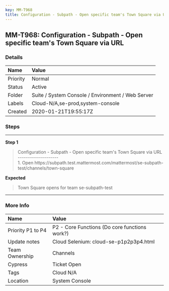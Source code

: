 ```yaml
---
key: MM-T968
title: Configuration - Subpath - Open specific team's Town Square via URL
---
```


## MM-T968: Configuration - Subpath - Open specific team's Town Square via URL

### Details

| Name     | Value                                             |
| :------- | :------------------------------------------------ |
| Priority | Normal                                            |
| Status   | Active                                            |
| Folder   | Suite / System Console / Environment / Web Server |
| Labels   | Cloud-N/A,se-prod,system-console                  |
| Created  | 2020-01-21T19:55:17Z                              |

### Steps

<hr/>

**Step 1**

> <article>Configuration - Subpath - Open specific team's Town Square via URL<br />--------------------<br />1. Open https://subpath.test.mattermost.com/mattermost/se-subpath-test/channels/town-square</article>

**Expected**

> <article>Town Square opens for team se-subpath-test</article>

<hr/>

### More Info

| Name              | Value                                         |
| :---------------- | :-------------------------------------------- |
| Priority P1 to P4 | P2 - Core Functions (Do core functions work?) |
| Update notes      | Cloud Selenium: cloud-se-p1p2p3p4.html        |
| Team Ownership    | Channels                                      |
| Cypress           | Ticket Open                                   |
| Tags              | Cloud N/A                                     |
| Location          | System Console                                |
